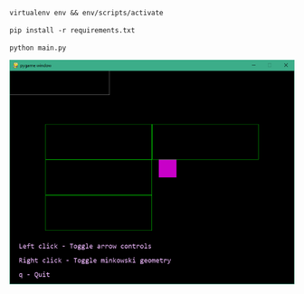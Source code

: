 `virtualenv env && env/scripts/activate`

`pip install -r requirements.txt`

`python main.py`

![](screenshot.png)
